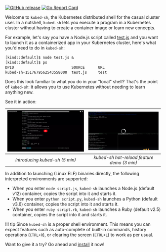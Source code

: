 [![GitHub release](https://github.com/mhausenblas/kubed-sh/workflows/release/badge.svg)](https://github.com/mhausenblas/kubed-sh/releases/)
[![Go Report Card](https://goreportcard.com/badge/github.com/mhausenblas/kubed-sh)](https://goreportcard.com/report/github.com/mhausenblas/kubed-sh)

Welcome to `kubed-sh`, the Kubernetes distributed shell for the casual cluster user. In a nutshell, `kubed-sh` lets you execute a program in a Kubernetes cluster  without having to create a container image or learn new concepts. 

For example, let's say you have a Node.js script called [test.js](https://raw.githubusercontent.com/mhausenblas/kubed-sh/master/tc/node/test.js) 
and you want to launch it as a containerized app in your Kubernetes cluster, 
here's what you'd need to do in `kubed-sh`:

```
[kind::default]$ node test.js &
[kind::default]$ ps
DPID                          SOURCE      URL
kubed-sh-1517679562543558000  test.js     test
```

Does this look familiar to what you do in your "local" shell? That's the point of `kubed-sh`: it allows you to use Kubernetes without needing to learn anything new.

See it in action:

| [![Introducing kubed-sh](img/introducing-kubed-sh.png)](https://www.youtube.com/watch?v=gqi1-XLiq-o) | [![kubed-sh hot-reload feature demo](img/hotreload.png)](https://www.useloom.com/share/441a97fd48ae46da8d786194f93968f6) |
|:--------------------------------:|:------------------------------------------:|
| *Introducing kubed-sh (5 min)*   | *kubed-sh hot-reload feature demo (3 min)* |

In addition to launching (Linux ELF) binaries directly, the following interpreted environments are supported:

- When you enter `node script.js`, `kubed-sh` launches a Node.js (default v12) container, copies the script into it and starts it.
- When you enter `python script.py`, `kubed-sh` launches a Python (default v3.6) container, copies the script into it and starts it.
- When you enter `ruby script.rb`, `kubed-sh` launches a Ruby (default v2.5) container, copies the script into it and starts it.

!!! tip
    Since `kubed-sh` is a proper shell environment. This means you can expect
    features such as auto-complete of built-in commands, history operations (`CTRL+R`), or clearing the screen (`CTRL+L`) to work as per usual.

Want to give it a try? Go ahead and [install](install) it now!